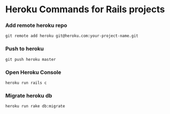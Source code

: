 # Heroku Commands for Rails projects

### Add remote heroku repo
    git remote add heroku git@heroku.com:your-project-name.git

### Push to heroku
    git push heroku master

### Open Heroku Console
    heroku run rails c

### Migrate heroku db
    heroku run rake db:migrate
